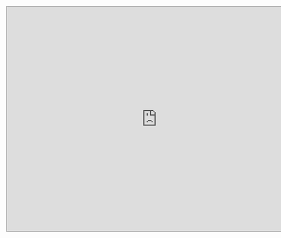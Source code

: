 <iframe src="https://calendar.google.com/calendar/b/1/embed?height=600&amp;wkst=1&amp;bgcolor=%23ffffff&amp;ctz=America%2FMexico_City&amp;src=YWRkcmVzc2Jvb2sjY29udGFjdHNAZ3JvdXAudi5jYWxlbmRhci5nb29nbGUuY29t&amp;src=Y2xhc3Nyb29tMTAxMTAxNzMzMDM0NDE2MzE4NDY2QGdyb3VwLmNhbGVuZGFyLmdvb2dsZS5jb20&amp;src=NjdhdjkxdmI3ZXVpNGtudGliZG5qNTJoNjhAZ3JvdXAuY2FsZW5kYXIuZ29vZ2xlLmNvbQ&amp;src=dHVmb2czazNtbzgxNmw0ZTA1cWs4OTJvbGdAZ3JvdXAuY2FsZW5kYXIuZ29vZ2xlLmNvbQ&amp;color=%2333B679&amp;color=%23007b83&amp;color=%23C0CA33&amp;color=%23009688" style="border:solid 1px #777" width="800" height="600" frameborder="0" scrolling="no"></iframe>
